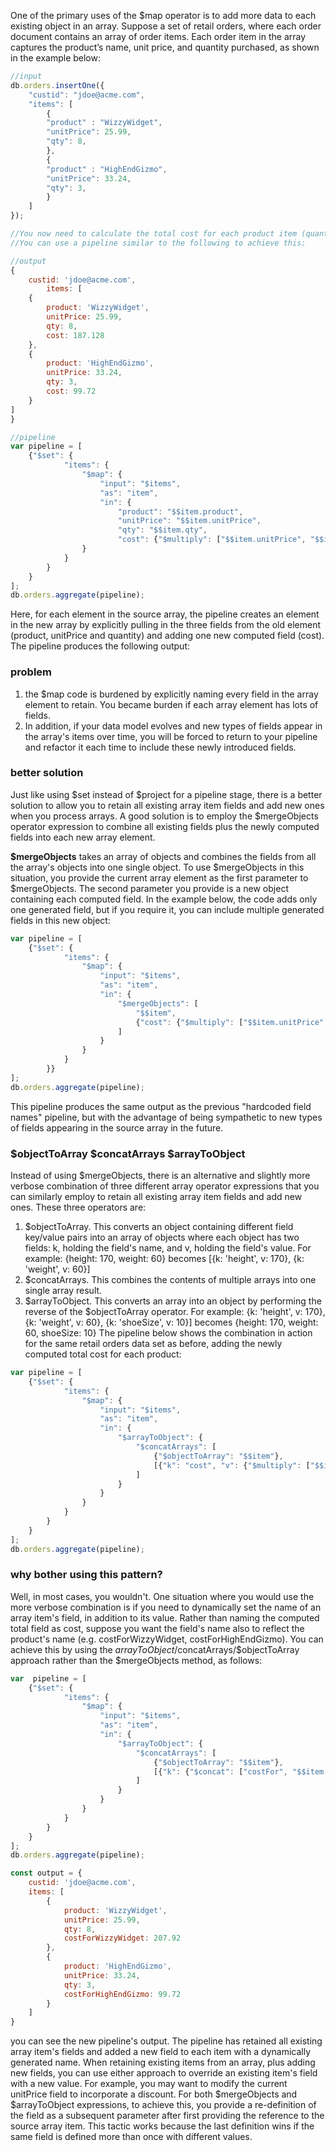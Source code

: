 One of the primary uses of the $map operator is to add more data to each existing object in an array. 
Suppose  a set of retail orders, where each order document contains an array of order items. 
Each order item in the array captures the product’s name, unit price, and quantity purchased, as shown in the example below:

```js
//input
db.orders.insertOne({
    "custid": "jdoe@acme.com",
    "items": [
        {
        "product" : "WizzyWidget",
        "unitPrice": 25.99,
        "qty": 8,
        },
        {
        "product" : "HighEndGizmo",
        "unitPrice": 33.24,
        "qty": 3,
        }
    ]
});

//You now need to calculate the total cost for each product item (quantity x unitPrice) and add that cost to the corresponding order item in the array. 
//You can use a pipeline similar to the following to achieve this:

//output
{
    custid: 'jdoe@acme.com',
        items: [
    {
        product: 'WizzyWidget',
        unitPrice: 25.99,
        qty: 8,
        cost: 187.128
    },
    {
        product: 'HighEndGizmo',
        unitPrice: 33.24,
        qty: 3,
        cost: 99.72
    }
]
}

//pipeline
var pipeline = [
    {"$set": {
            "items": {
                "$map": {
                    "input": "$items",
                    "as": "item",
                    "in": {
                        "product": "$$item.product",
                        "unitPrice": "$$item.unitPrice",
                        "qty": "$$item.qty",
                        "cost": {"$multiply": ["$$item.unitPrice", "$$item.qty"]}},
                }
            }
        }
    }
];
db.orders.aggregate(pipeline);
```


Here, for each element in the source array, the pipeline creates an element in the new array by explicitly pulling in the three fields from the old element (product, unitPrice and quantity) 
and adding one new computed field (cost). The pipeline produces the following output:


### problem
1. the $map code is burdened by explicitly naming every field in the array element to retain. You became burden if each array element has lots of fields.
2. In addition, if your data model evolves and new types of fields appear in the array's items over time, you will be forced to return to your
   pipeline and refactor it each time to include these newly introduced fields.

### better solution
Just like using $set instead of $project for a pipeline stage, there is a better solution to allow you to retain all existing array item fields and add new ones when you process arrays. 
A good solution is to employ the $mergeObjects operator expression to combine all existing fields plus the newly computed fields into each new array element. 

**$mergeObjects** takes an array of objects and combines the fields from all the array's objects into one single object. 
To use $mergeObjects in this situation, you provide the current array element as the first parameter to $mergeObjects.
The second parameter you provide is a new object containing each computed field.
In the example below, the code adds only one generated field, but if you require it, you can include multiple generated fields in this new object:

```js
var pipeline = [
    {"$set": {
            "items": {
                "$map": {
                    "input": "$items",
                    "as": "item",
                    "in": {
                        "$mergeObjects": [
                            "$$item",
                            {"cost": {"$multiply": ["$$item.unitPrice", "$$item.qty"]}},
                        ]
                    }
                }
            }
        }}
];
db.orders.aggregate(pipeline);
```

This pipeline produces the same output as the previous "hardcoded field names" pipeline, but with the advantage of being sympathetic to new types of fields appearing in the source array in the future.



###  $objectToArray  $concatArrays $arrayToObject
Instead of using $mergeObjects, there is an alternative and slightly more verbose combination of three different array operator expressions that you can similarly employ to retain all existing array item fields and 
add new ones. These three operators are:

1. $objectToArray. This converts an object containing different field key/value pairs into an array of objects where each object has two fields: k, holding the field's name, and v, holding the field's value. For example: {height: 170, weight: 60} becomes [{k: 'height', v: 170}, {k: 'weight', v: 60}]
2. $concatArrays. This combines the contents of multiple arrays into one single array result.
3. $arrayToObject. This converts an array into an object by performing the reverse of the $objectToArray operator. 
For example: {k: 'height', v: 170}, {k: 'weight', v: 60}, {k: 'shoeSize', v: 10}] becomes {height: 170, weight: 60, shoeSize: 10}
The pipeline below shows the combination in action for the same retail orders data set as before, adding the newly computed total cost for each product:

```js
var pipeline = [
    {"$set": {
            "items": {
                "$map": {
                    "input": "$items",
                    "as": "item",
                    "in": {
                        "$arrayToObject": {
                            "$concatArrays": [
                                {"$objectToArray": "$$item"},
                                [{"k": "cost", "v": {"$multiply": ["$$item.unitPrice", "$$item.qty"]}}]
                            ]
                        }
                    }
                }
            }
        }
    }
];
db.orders.aggregate(pipeline);
```


### why bother using this pattern?
Well, in most cases, you wouldn't. One situation where you would use the more verbose combination is if you need to dynamically set the name of an array item's field, in addition to its value. 
Rather than naming the computed total field as cost, suppose you want the field's name also to reflect the product's name (e.g. costForWizzyWidget, costForHighEndGizmo). 
You can achieve this by using the $arrayToObject/$concatArrays/$objectToArray approach rather than the $mergeObjects method, as follows:
```js
var  pipeline = [
    {"$set": {
            "items": {
                "$map": {
                    "input": "$items",
                    "as": "item",
                    "in": {
                        "$arrayToObject": {
                            "$concatArrays": [
                                {"$objectToArray": "$$item"},
                                [{"k": {"$concat": ["costFor", "$$item.product"]}, "v": {"$multiply": ["$$item.unitPrice", "$$item.qty"]}}]
                            ]
                        }
                    }
                }
            }
        }
    }
];
db.orders.aggregate(pipeline);

const output = {
    custid: 'jdoe@acme.com',
    items: [
        {
            product: 'WizzyWidget',
            unitPrice: 25.99,
            qty: 8,
            costForWizzyWidget: 207.92
        },
        {
            product: 'HighEndGizmo',
            unitPrice: 33.24,
            qty: 3,
            costForHighEndGizmo: 99.72
        }
    ]
}

```
you can see the new pipeline's output. The pipeline has retained all existing array item's fields and added a new field to each item with a dynamically generated name.
When retaining existing items from an array, plus adding new fields, you can use either approach to override an existing item's field with a new value. 
For example, you may want to modify the current unitPrice field to incorporate a discount. 
For both $mergeObjects and $arrayToObject expressions, to achieve this, you provide a re-definition of the field as a subsequent parameter after first providing the reference to the source array item. 
This tactic works because the last definition wins if the same field is defined more than once with different values.

